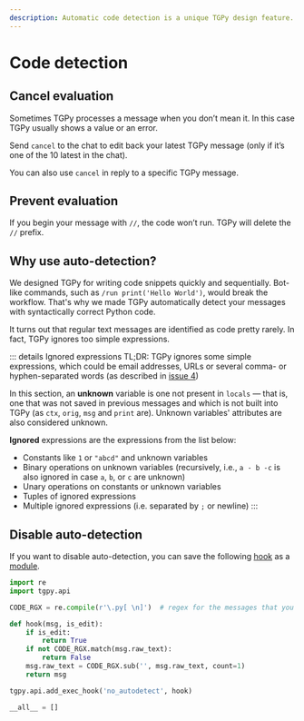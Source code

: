 ```yaml
---
description: Automatic code detection is a unique TGPy design feature. In case of a false positive, you can escape code. You can also save a hook that disables auto-detection forever.
---
```


# Code detection

## Cancel evaluation

Sometimes TGPy processes a message when you don’t mean it. In this case TGPy usually shows a value or an error.

Send `cancel` to the chat to edit back your latest TGPy message (only if it’s one of the 10 latest in the chat).

You can also use `cancel` in reply to a specific TGPy message.


## Prevent evaluation

If you begin your message with `//`, the code won’t run. TGPy will delete the `//` prefix.


## Why use auto-detection?

We designed TGPy for writing code snippets quickly and sequentially. Bot-like commands, 
such as `/run print('Hello World')`, would break the workflow. That's why we made TGPy automatically detect
your messages with syntactically correct Python code.

It turns out that regular text messages are identified as code pretty rarely. In fact, TGPy ignores too simple
expressions.


::: details Ignored expressions
TL;DR: TGPy ignores some simple expressions, which could be email addresses, URLs or several comma- or hyphen-separated words
(as described in [issue 4](https://github.com/tm-a-t/TGPy/issues/4))

In this section, an **unknown** variable is one not present in `locals` — that is, one that was not saved in previous
messages and which is not built into TGPy (as `ctx`, `orig`, `msg` and `print` are). Unknown variables' attributes are
also considered unknown.

**Ignored** expressions are the expressions from the list below:

* Constants like `1` or `"abcd"` and unknown variables 
* Binary operations on unknown variables (recursively, i.e., `a - b -c` is also ignored in case `a`, `b`, or `c` are unknown)
* Unary operations on constants or unknown variables
* Tuples of ignored expressions
* Multiple ignored expressions (i.e. separated by `;` or newline)
:::

## Disable auto-detection

If you want to disable auto-detection, you can save the following [hook](/extensibility/transformers/#exec-hooks) 
as a [module](/extensibility/modules/).

```python
import re
import tgpy.api

CODE_RGX = re.compile(r'\.py[ \n]')  # regex for the messages that you want to run

def hook(msg, is_edit):
    if is_edit:
        return True
    if not CODE_RGX.match(msg.raw_text):
        return False
    msg.raw_text = CODE_RGX.sub('', msg.raw_text, count=1)
    return msg

tgpy.api.add_exec_hook('no_autodetect', hook)

__all__ = []
```
